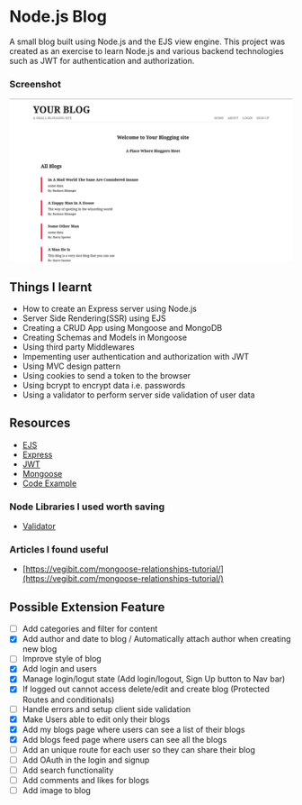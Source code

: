 # Node.js Blog

A small blog built using Node.js and the EJS view engine. This project was created as an exercise to learn Node.js and various backend technologies such as JWT for authentication and authorization.

### Screenshot

![Blog Screenshot](./public/Screenshot-blog.png)

## Things I learnt

- How to create an Express server using Node.js
- Server Side Rendering(SSR) using EJS
- Creating a CRUD App using Mongoose and MongoDB
- Creating Schemas and Models in Mongoose
- Using third party Middlewares
- Impementing user authentication and authorization with JWT
- Using MVC design pattern
- Using cookies to send a token to the browser
- Using bcrypt to encrypt data i.e. passwords
- Using a validator to perform server side validation of user data

## Resources

- [EJS](https://ejs.co/)
- [Express](https://expressjs.com/)
- [JWT](https://jwt.io/introduction)
- [Mongoose](https://mongoosejs.com/docs/index.html)
- [Code Example](https://github.com/iamshaunjp/node-express-jwt-auth/tree/lesson-18)

### Node Libraries I used worth saving

- [Validator](https://www.npmjs.com/package/validator)

### Articles I found useful

- [https://vegibit.com/mongoose-relationships-tutorial/](https://vegibit.com/mongoose-relationships-tutorial/)

## Possible Extension Feature

- [ ] Add categories and filter for content
- [x] Add author and date to blog / Automatically attach author when creating new blog
- [ ] Improve style of blog
- [x] Add login and users
- [x] Manage login/logut state (Add login/logout, Sign Up button to Nav bar) 
- [x] If logged out cannot access delete/edit and create blog (Protected Routes and conditionals)
- [ ] Handle errors and setup client side validation
- [x] Make Users able to edit only their blogs
- [x] Add my blogs page where users can see a list of their blogs
- [x] Add blogs feed page where users can see all the blogs
- [ ] Add an unique route for each user so they can share their blog
- [ ] Add OAuth in the login and signup
- [ ] Add search functionality
- [ ] Add comments and likes for blogs
- [ ] Add image to blog